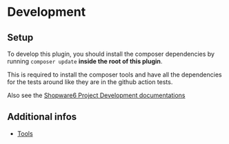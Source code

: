 # Development

## Setup

To develop this plugin, you should install the composer dependencies by running `composer update` **inside the root of
this plugin**.

This is required to install the composer tools and have all the dependencies for the tests around like they are in the
github action tests.

Also see
the [Shopware6 Project Development documentations](https://github.com/ambimax/shopware6-project-ambimax/blob/staging/docs/project-development.md)

## Additional infos

- [Tools](tools.md)
